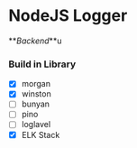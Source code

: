 # NodeJS Logger

**_Backend_**u

### Build in Library

- [x] morgan
- [x] winston
- [ ] bunyan
- [ ] pino
- [ ] loglavel
- [x] ELK Stack

